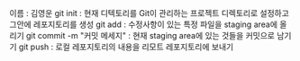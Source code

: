 이름 : 김영운
git init : 현재 디텍토리를 Git이 관리하는 프로젝트 디렉토리로 설정하고 그안에 레포지토리를 생성
git add : 수정사항이 있는 특정 파일을 staging area에 올리기
git commit -m "커밋 메세지" : 현재 staging area에 있는 것들을 커밋으로 남기기
git push : 로컬 레포지토리의 내용을 리모트 레포지토리에 보내기
